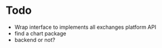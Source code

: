 # Todo

* Wrap interface to implements all exchanges platform API
* find a chart package
* backend or not?
